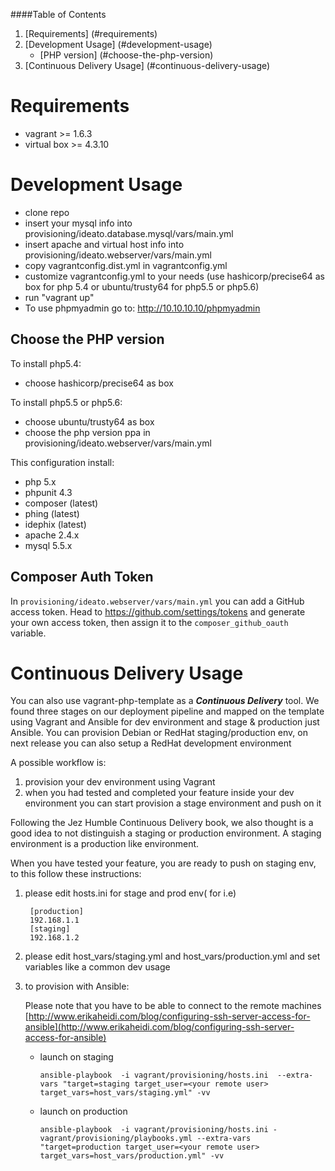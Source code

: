 ####Table of Contents

1. [Requirements] (#requirements)
2. [Development Usage] (#development-usage)
	* [PHP version] (#choose-the-php-version)
3. [Continuous Delivery Usage] (#continuous-delivery-usage)

Requirements
============
- vagrant >= 1.6.3
- virtual box >= 4.3.10

Development Usage
=====

- clone repo
- insert your mysql info into provisioning/ideato.database.mysql/vars/main.yml
- insert apache and virtual host info into provisioning/ideato.webserver/vars/main.yml
- copy vagrantconfig.dist.yml in vagrantconfig.yml
- customize vagrantconfig.yml to your needs
(use hashicorp/precise64 as box for php 5.4 or ubuntu/trusty64 for php5.5 or php5.6)
- run "vagrant up"
- To use phpmyadmin go to: http://10.10.10.10/phpmyadmin

## Choose the PHP version

To install php5.4:

- choose hashicorp/precise64 as box

To install php5.5 or php5.6:

- choose ubuntu/trusty64 as box
- choose the php version ppa in provisioning/ideato.webserver/vars/main.yml


This configuration install:

- php 5.x
- phpunit 4.3
- composer (latest)
- phing (latest)
- idephix (latest)
- apache 2.4.x
- mysql 5.5.x

## Composer Auth Token

In `provisioning/ideato.webserver/vars/main.yml` you can add a GitHub access token.
Head to https://github.com/settings/tokens and generate your own access token, then
assign it to the `composer_github_oauth` variable.

Continuous Delivery Usage
=====

You can also use vagrant-php-template as a ***Continuous Delivery*** tool.
We found three stages on our deployment pipeline and mapped on the template using Vagrant and Ansible for dev environment and stage & production just Ansible.
You can provision Debian or RedHat staging/production env, on next release you can also setup a RedHat development environment

A possible workflow is:

1. provision your dev environment using Vagrant
2. when you had tested and completed your feature inside your dev environment you can start provision a stage environment and push on it

Following the Jez Humble Continuous Delivery book, we also thought is a good idea to not distinguish a staging or production environment. A staging environment is a production like environment.

When you have tested your feature, you are ready to push on staging env, to this follow these instructions:

1. please edit hosts.ini for stage and prod env( for i.e) 
	
		[production]
		192.168.1.1
		[staging]
		192.168.1.2

2. please edit host\_vars/staging.yml and host_vars/production.yml and set variables like a common dev usage

3. to provision with Ansible:
  
   Please note that you have to be able to connect to the remote machines [http://www.erikaheidi.com/blog/configuring-ssh-server-access-for-ansible](http://www.erikaheidi.com/blog/configuring-ssh-server-access-for-ansible)

	- launch on staging

		```
		ansible-playbook  -i vagrant/provisioning/hosts.ini  --extra-vars "target=staging target_user=<your remote user> target_vars=host_vars/staging.yml" -vv
		
		```
	- launch on production
		```
		ansible-playbook  -i vagrant/provisioning/hosts.ini -vagrant/provisioning/playbooks.yml --extra-vars "target=production target_user=<your remote user> target_vars=host_vars/production.yml" -vv
		```
		
